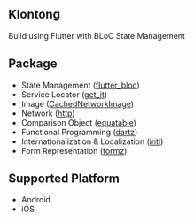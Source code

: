 ## Klontong

Build using Flutter with BLoC State Management

## Package

- State Management ([flutter_bloc](https://pub.dev/packages/flutter_bloc))
- Service Locator ([get_it](https://pub.dev/packages/get_it))
- Image ([CachedNetworkImage](https://pub.dev/packages/cached_network_image))
- Network ([http](https://pub.dev/packages/http))
- Comparison Object ([equatable](https://pub.dev/packages/equatable))
- Functional Programming ([dartz](https://pub.dev/packages/dartz))
- Internationalization & Localization ([intl](https://pub.dev/packages/intl))
- Form Representation ([formz](https://pub.dev/packages/formz))

## Supported Platform

- Android
- iOS
